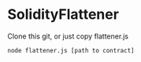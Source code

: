 # SolidityFlattener

Clone this git, or just copy flattener.js

`node flattener.js [path to contract]`
